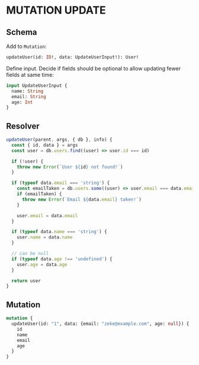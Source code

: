 # MUTATION UPDATE

## Schema

Add to `Mutation`:

```graphql
updateUser(id: ID!, data: UpdateUserInput!): User!
```

Define input. Decide if fields should be optional to allow updating fewer fields at same time:

```graphql
input UpdateUserInput {
  name: String
  email: String
  age: Int
}
```

## Resolver

```js
updateUser(parent, args, { db }, info) {
  const { id, data } = args
  const user = db.users.find((user) => user.id === id)

  if (!user) {
    throw new Error(`User ${id} not found!`)
  }

  if (typeof data.email === 'string') {
    const emailTaken = db.users.some((user) => user.email === data.email)
    if (emailTaken) {
      throw new Error(`Email ${data.email} taken!`)
    }

    user.email = data.email
  }

  if (typeof data.name === 'string') {
    user.name = data.name
  }

  // can be null
  if (typeof data.age !== 'undefined') {
    user.age = data.age
  }

  return user
}
```

## Mutation

```graphql
mutation {
  updateUser(id: "1", data: {email: "zeke@example.com", age: null}) {
    id
    name
    email
    age
  }
}
```

